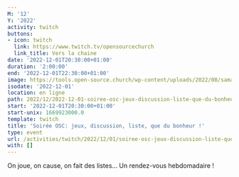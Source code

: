 ```yaml
---
M: '12'
Y: '2022'
activity: twitch
buttons:
- icon: twitch
  link: https://www.twitch.tv/opensourcechurch
  link_title: Vers la chaine
date: '2022-12-01T20:30:00+01:00'
duration: '2:00:00'
end: '2022-12-01T22:30:00+01:00'
image: https://tools.open-source.church/wp-content/uploads/2022/08/samantha-gades-LA6XfeVI5_c-unsplash-scaled.jpg
isodate: '2022-12-01'
location: en ligne
path: 2022/12/2022-12-01-soiree-osc-jeux-discussion-liste-que-du-bonheur.md
start: '2022-12-01T20:30:00+01:00'
start-unix: 1669923000.0
template: twitch
title: 'Soirée OSC: jeux, discussion, liste, que du bonheur !'
type: event
url: /activities/twitch/2022/12/01/soiree-osc-jeux-discussion-liste-que-du-bonheur
with: []
---
```

On joue, on cause, on fait des listes... Un rendez-vous hebdomadaire !
